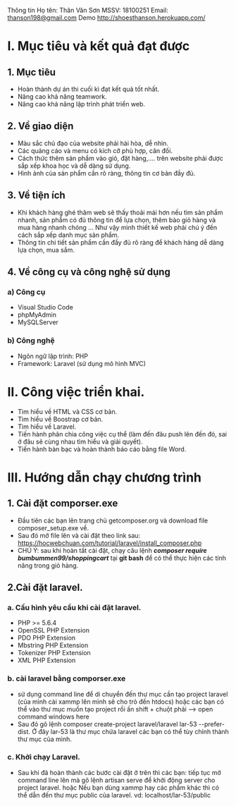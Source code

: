 Thông tin
Họ tên: Thân Văn Sơn
MSSV: 18100251
Email: thanson198@gmail.com
Demo
http://shoesthanson.herokuapp.com/
# I. Mục tiêu và kết quả đạt được
## 1. Mục tiêu
* Hoàn thành dự án thi cuối kì đạt kết quả tốt nhất.
* Nâng cao khả năng teamwork.
* Nâng cao khả năng lập trình phát triển web.
## 2. Về giao diện
* Màu sắc chủ đạo của website phải hài hòa, dễ nhìn.
* Các quảng cáo và menu có kích cỡ phù hợp, cân đối.
* Cách thức thêm sản phẩm vào giỏ, đặt hàng,.... trên website phải được sắp xếp khoa học và dễ dàng sử dụng.
* Hình ảnh của sản phẩm cần rõ ràng, thông tin cơ bản đầy đủ.
## 3. Về tiện ích 
* Khi khách hàng ghé thăm web sẽ thấy thoải mái hơn nếu tìm sản phẩm nhanh, sản phẩm có đủ thông tin để lựa chọn, thêm bào giỏ hàng và mua hàng nhanh chóng … Như vậy mình thiết kế web phải chú ý đến cách sắp xếp danh mục sản phẩm. 
* Thông tin chi tiết sản phẩm cần đầy đủ rõ ràng để khách hàng dễ dàng lựa chọn, mua sắm.
## 4. Về công cụ và công nghệ sử dụng
### a) Công cụ
* Visual Studio Code
* phpMyAdmin
* MySQLServer

### b) Công nghệ
* Ngôn ngữ lập trình: PHP
* Framework: Laravel (sử dụng mô hình MVC)

# II. Công việc triển khai. 
* Tìm hiểu về HTML và CSS cơ bản. 
* Tìm hiểu về Boostrap cơ bản.
* Tìm hiểu về Laravel. 
* Tiến hành phân chia công việc cụ thể (làm đến đâu push lên đến đó, sai ở đâu sẽ cùng nhau tìm hiểu và giải quyết).
* Tiến hành bàn bạc và hoàn thành báo cáo bằng file Word.
# III. Hướng dẫn chạy chương trình 
## 1. Cài đặt comporser.exe
* Đầu tiên các bạn lên trang chủ  getcomposer.org và download file composer_setup.exe về.
* Sau đó mở file lên và cài đặt theo link sau: 
https://hocwebchuan.com/tutorial/laravel/install_composer.php
* CHÚ Ý: sau khi hoàn tất cài đặt, chạy câu lệnh ***composer require bumbummen99/shoppingcart*** tại **git bash** để có thể thực hiện các tính năng trong giỏ hàng.


## 2.Cài đặt laravel.
>
### a. Cấu hình yêu cầu khi cài đặt laravel.
* PHP >= 5.6.4
* OpenSSL PHP Extension
* PDO PHP Extension
* Mbstring PHP Extension
* Tokenizer PHP Extension
* XML PHP Extension
### b. cài laravel bằng comporser.exe
*  sử dụng command line để di chuyển đến thư mục cần tạo project laravel (của mình cài xammp lên mình sẽ cho trỏ đến htdocs) hoặc các bạn có thể vào thư mục muốn tạo project rồi ấn shift + chuột phải --> open command windows here
* Sau đó gõ lệnh composer create-project laravel/laravel lar-53 --prefer-dist.
Ở đây lar-53 là thư mục chứa laravel các bạn có thể tùy chỉnh thành thư mục của mình.
### c. Khởi chạy Laravel.
* Sau khi đã hoàn thành các bước cài đặt ở trên thì các bạn: tiếp tục mở command line lên mà gõ lệnh artisan serve để khởi động server cho project laravel. hoặc Nếu bạn dùng xammp hay các phầm khác thì có thể dẫn đến thư mục public của laravel. vd: localhost/lar-53/public

